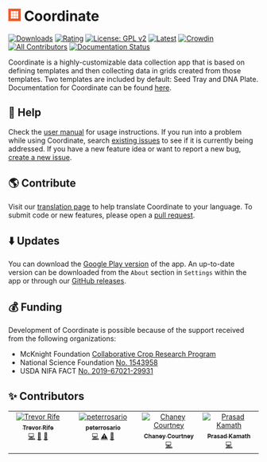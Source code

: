 # <img width="25" src="https://github.com/PhenoApps/Coordinate/blob/main/docs/source/img/icon.png"> Coordinate

[![Downloads](https://img.shields.io/endpoint?url=https%3A%2F%2Fplay.cuzi.workers.dev%2Fplay%3Fi%3Dorg.wheatgenetics.coordinate%26l%3DDownloads%26m%3D%24totalinstalls)](https://play.google.com/store/apps/details?id=org.wheatgenetics.coordinate)
[![Rating](https://img.shields.io/endpoint?color=green&logo=google-play&logoColor=green&url=https%3A%2F%2Fplay.cuzi.workers.dev%2Fplay%3Fi%3Dorg.wheatgenetics.coordinate%26l%3DRating%26m%3D%25E2%25AD%2590%2520%24rating)](https://play.google.com/store/apps/details?id=org.wheatgenetics.coordinate)
[![License: GPL v2](https://img.shields.io/badge/License-GPL_v2-blue.svg)](https://www.gnu.org/licenses/old-licenses/gpl-2.0.en.html)
[![Latest](https://img.shields.io/github/v/release/phenoapps/coordinate)](https://github.com/PhenoApps/Coordinate/releases/latest)
[![Crowdin](https://badges.crowdin.net/coordinate/localized.svg)](https://crowdin.com/project/coordinate)
[![All Contributors](https://img.shields.io/github/all-contributors/phenoapps/coordinate)](#contributors)
[![Documentation Status](https://readthedocs.org/projects/coordinate/badge/?version=latest)](https://docs.coordinate.phenoapps.org/en/latest/?badge=latest)

Coordinate is a highly-customizable data collection app that is based on defining templates and then collecting data in grids created from those templates. Two templates are included by default: Seed Tray and DNA Plate. Documentation for Coordinate can be found [here](https://coordinate.readthedocs.io/en/latest/coordinate.html).

## 📖 Help
Check the [user manual](https://coordinate.phenoapps.org/) for usage instructions. If you run into a problem while using Coordinate, search [existing issues](https://github.com/PhenoApps/Coordinate/issues) to see if it is currently being addressed. If you have a new feature idea or want to report a new bug, [create a new issue](https://github.com/PhenoApps/Coordinate/issues/new/choose).

## 🌎 Contribute
Visit our [translation page](https://crowdin.com/project/coordinate) to help translate Coordinate to your language. To submit code or new features, please open a [pull request](https://github.com/PhenoApps/Coordinate/pulls).

## ⬇️ Updates
You can download the [Google Play version](https://play.google.com/store/apps/details?id=org.wheatgenetics.coordinate) of the app. An up-to-date version can be downloaded from the `About` section in `Settings` within the app or through our [GitHub releases](https://github.com/PhenoApps/Coordinate/releases/latest).

## 💰 Funding 
Development of Coordinate is possible because of the support received from the following organizations:
- McKnight Foundation [Collaborative Crop Research Program](https://www.ccrp.org/grants/one-handheld-per-breeder/)
- National Science Foundation [No. 1543958](https://www.nsf.gov/awardsearch/showAward?AWD_ID=1543958)
- USDA NIFA FACT [No. 2019-67021-29931](https://portal.nifa.usda.gov/web/crisprojectpages/1019820-fact-geospatial-plant-breeding.html)

## ✨ Contributors

<!-- ALL-CONTRIBUTORS-LIST:START - Do not remove or modify this section -->
<!-- prettier-ignore-start -->
<!-- markdownlint-disable -->
<table>
  <tbody>
    <tr>
      <td align="center" valign="top" width="14.28%"><a href="https://github.com/trife"><img src="https://avatars.githubusercontent.com/u/1869534?v=4?s=100" width="100px;" alt="Trevor Rife"/><br /><sub><b>Trevor Rife</b></sub></a><br /><a href="https://github.com/PhenoApps/Coordinate/commits?author=trife" title="Code">💻</a> <a href="#design-trife" title="Design">🎨</a> <a href="#projectManagement-trife" title="Project Management">📆</a></td>
      <td align="center" valign="top" width="14.28%"><a href="https://github.com/peterrosario"><img src="https://avatars.githubusercontent.com/u/26546705?v=4?s=100" width="100px;" alt="peterrosario"/><br /><sub><b>peterrosario</b></sub></a><br /><a href="https://github.com/PhenoApps/Coordinate/commits?author=peterrosario" title="Code">💻</a> <a href="https://github.com/PhenoApps/Coordinate/commits?author=peterrosario" title="Tests">⚠️</a> <a href="https://github.com/PhenoApps/Coordinate/commits?author=peterrosario" title="Documentation">📖</a></td>
      <td align="center" valign="top" width="14.28%"><a href="https://github.com/chaneylc"><img src="https://avatars.githubusercontent.com/u/5421632?v=4?s=100" width="100px;" alt="Chaney Courtney"/><br /><sub><b>Chaney Courtney</b></sub></a><br /><a href="https://github.com/PhenoApps/Coordinate/commits?author=chaneylc" title="Code">💻</a></td>
      <td align="center" valign="top" width="14.28%"><a href="https://github.com/kamathprasad9"><img src="https://avatars.githubusercontent.com/u/54414375?v=4?s=100" width="100px;" alt="Prasad Kamath"/><br /><sub><b>Prasad Kamath</b></sub></a><br /><a href="https://github.com/PhenoApps/Coordinate/commits?author=kamathprasad9" title="Code">💻</a></td>
    </tr>
  </tbody>
</table>

<!-- markdownlint-restore -->
<!-- prettier-ignore-end -->

<!-- ALL-CONTRIBUTORS-LIST:END -->
